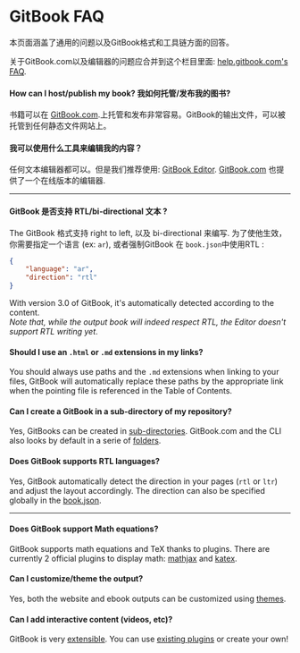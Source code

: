 # GitBook FAQ

本页面涵盖了通用的问题以及GitBook格式和工具链方面的回答。

关于GitBook.com以及编辑器的问题应合并到这个栏目里面: [help.gitbook.com's FAQ](http://help.gitbook.com/faq.html).

#### How can I host/publish my book? 我如何托管/发布我的图书?

书籍可以在 [GitBook.com](https://www.gitbook.com).上托管和发布非常容易。GitBook的输出文件，可以被托管到任何静态文件网站上。

#### 我可以使用什么工具来编辑我的内容？

任何文本编辑器都可以。但是我们推荐使用: [GitBook Editor](https://www.gitbook.com/editor). [GitBook.com](https://www.gitbook.com) 也提供了一个在线版本的编辑器.

---

#### GitBook 是否支持 RTL/bi-directional 文本 ?

The GitBook 格式支持 right to left, 以及 bi-directional 来编写. 为了使他生效，你需要指定一个语言 \(ex: `ar`\), 或者强制GitBook 在 `book.json`中使用RTL :

```json
{
    "language": "ar",
    "direction": "rtl"
}
```

With version 3.0 of GitBook, it's automatically detected according to the content.  
_Note that, while the output book will indeed respect RTL, the Editor doesn't support RTL writing yet_.

#### Should I use an `.html` or `.md` extensions in my links?

You should always use paths and the `.md` extensions when linking to your files, GitBook will automatically replace these paths by the appropriate link when the pointing file is referenced in the Table of Contents.

#### Can I create a GitBook in a sub-directory of my repository?

Yes, GitBooks can be created in [sub-directories](structure.md#subdirectory). GitBook.com and the CLI also looks by default in a serie of [folders](structure.md).

#### Does GitBook supports RTL languages?

Yes, GitBook automatically detect the direction in your pages \(`rtl` or `ltr`\) and adjust the layout accordingly. The direction can also be specified globally in the [book.json](config.md).

---

#### Does GitBook support Math equations?

GitBook supports math equations and TeX thanks to plugins. There are currently 2 official plugins to display math: [mathjax](https://plugins.gitbook.com/plugin/mathjax) and [katex](https://plugins.gitbook.com/plugin/katex).

#### Can I customize/theme the output?

Yes, both the website and ebook outputs can be customized using [themes](themes/README.md).

#### Can I add interactive content \(videos, etc\)?

GitBook is very [extensible](plugins/README.md). You can use [existing plugins](https://plugins.gitbook.com) or create your own!


